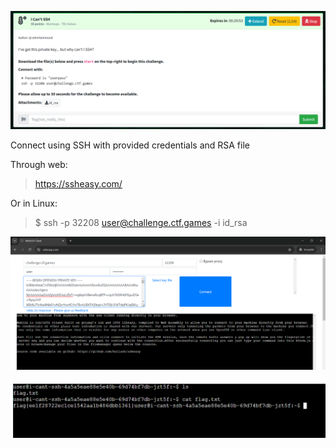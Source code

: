 ![i-cant-ssh-ss1.png](i-cant-ssh-ss1.png)

Connect using SSH with provided credentials and RSA file

Through web:
> https://ssheasy.com/

Or in Linux:
> $ ssh -p 32208 user@challenge.ctf.games -i id_rsa

![i-cant-ssh-ss2.png](i-cant-ssh-ss2.png)

![i-cant-ssh-ss3.png](i-cant-ssh-ss3.png)
